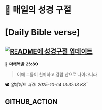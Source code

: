 # 🙏 매일의 성경 구절
# [Daily Bible verse]
## [![README에 성경구절 업데이트](https://github.com/DONGSUKA/first_test/actions/workflows/update-readme-bible.yml/badge.svg)](https://github.com/DONGSUKA/first_test/actions/workflows/update-readme-bible.yml)
<!-- START_BIBLE_VERSE -->
📖 **마태복음 26:30**
> 이에 그들이 찬미하고 감람 산으로 나아가니라

🕊️ _업데이트 시각: 2025-10-04 13:32:13 KST_
  <!-- END_BIBLE_VERSE -->
## GITHUB_ACTION
